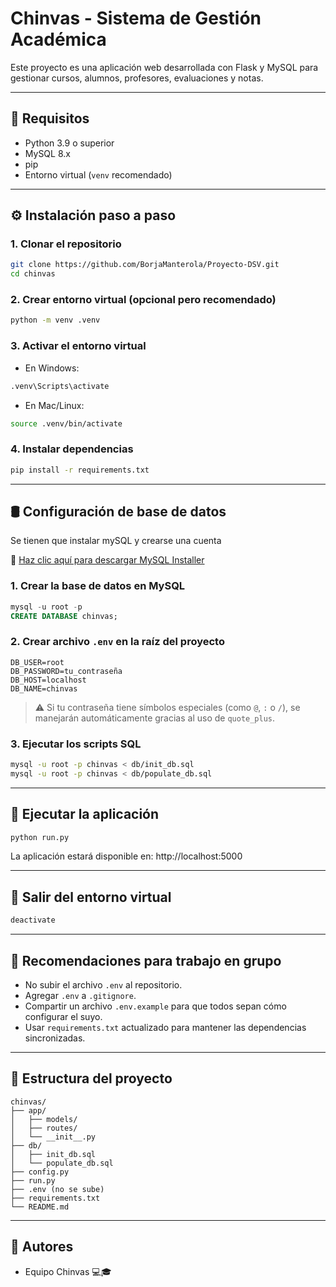# Chinvas - Sistema de Gestión Académica

Este proyecto es una aplicación web desarrollada con Flask y MySQL para gestionar cursos, alumnos, profesores, evaluaciones y notas.

---

## 🚀 Requisitos

- Python 3.9 o superior
- MySQL 8.x
- pip
- Entorno virtual (`venv` recomendado)

---

## ⚙️ Instalación paso a paso

### 1. Clonar el repositorio

```bash
git clone https://github.com/BorjaManterola/Proyecto-DSV.git
cd chinvas
```

### 2. Crear entorno virtual (opcional pero recomendado)

```bash
python -m venv .venv
```

### 3. Activar el entorno virtual

- En Windows:
```bash
.venv\Scripts\activate
```

- En Mac/Linux:
```bash
source .venv/bin/activate
```

### 4. Instalar dependencias

```bash
pip install -r requirements.txt
```

---

## 🛢️ Configuración de base de datos

Se tienen que instalar mySQL y crearse una cuenta

🔧 [Haz clic aquí para descargar MySQL Installer](https://dev.mysql.com/downloads/installer/)

### 1. Crear la base de datos en MySQL

```sql
mysql -u root -p
CREATE DATABASE chinvas;
```

### 2. Crear archivo `.env` en la raíz del proyecto

```env
DB_USER=root
DB_PASSWORD=tu_contraseña
DB_HOST=localhost
DB_NAME=chinvas
```

> ⚠️ Si tu contraseña tiene símbolos especiales (como `@`, `:` o `/`), se manejarán automáticamente gracias al uso de `quote_plus`.

### 3. Ejecutar los scripts SQL

```bash
mysql -u root -p chinvas < db/init_db.sql
mysql -u root -p chinvas < db/populate_db.sql
```

---

## 🧪 Ejecutar la aplicación

```bash
python run.py
```

La aplicación estará disponible en: http://localhost:5000

---

## 🧼 Salir del entorno virtual

```bash
deactivate
```

---

## 🤝 Recomendaciones para trabajo en grupo

- No subir el archivo `.env` al repositorio.
- Agregar `.env` a `.gitignore`.
- Compartir un archivo `.env.example` para que todos sepan cómo configurar el suyo.
- Usar `requirements.txt` actualizado para mantener las dependencias sincronizadas.

---

## 📁 Estructura del proyecto

```
chinvas/
├── app/
│   ├── models/
│   ├── routes/
│   └── __init__.py
├── db/
│   ├── init_db.sql
│   └── populate_db.sql
├── config.py
├── run.py
├── .env (no se sube)
├── requirements.txt
└── README.md
```

---

## 📌 Autores

- Equipo Chinvas 💻🎓
